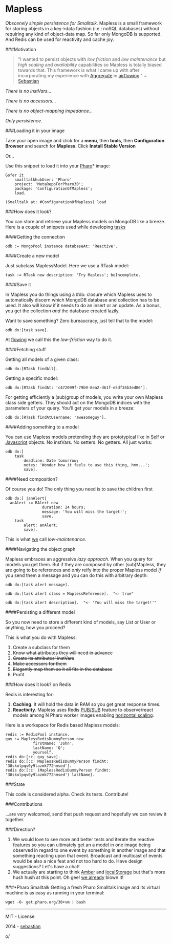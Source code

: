 Mapless
=======

*Obscenely simple persistence for Smalltalk.* Mapless is a small framework for storing objects in a key->data fashion (i.e.: noSQL databases) without requiring any kind of object-data map.  So far only MongoDB is supported. And Redis can be used for reactivity and cache joy.

###Motivation
> "I wanted to persist objects with *low friction* and *low maintenance* but *high scaling* and *availability* capabilities so Mapless is totally biased towards that. This framework is what I came up with after incorporating my experience with [Aggregate](https://github.com/sebastianconcept/Aggregate) in [airflowing](http://airflowing.com)." ~ [Sebastian](http://about.me/sebastianconcept)

*There is no instVars...*

*There is no accessors...*

*There is no object-mapping impedance...*


*Only persistence.*

###Loading it in your image 

Take your open image and click for a **menu**, then **tools**, then **Configuration Browser** and search for **Mapless**. Click **Install Stable Version**

Or...

Use this snippet to load it into your [Pharo](http://www.pharo-project.org/home)* image:

    Gofer it 
		smalltalkhubUser: 'Pharo'
		project: 'MetaRepoForPharo30'; 
		package: 'ConfigurationOfMapless';
		load.
	
    (Smalltalk at: #ConfigurationOfMapless) load

###How does it look?

You can store  and retrieve your Mapless models on MongoDB like a breeze. Here is a couple of snippets used while developing [tasks](http://tasks.flowingconcept.com)

####Getting the connection

    odb := MongoPool instance databaseAt: 'Reactive'.
    
####Create a new model

Just subclass MaplessModel. Here we use a RTask model:    task := RTask new description: 'Try Mapless'; beIncomplete.####Save it

In Mapless you do things using a #do: closure which Mapless uses to automatically discern which MongoDB database and collection has to be used. It also will know if it needs to do an insert or an update. As a bonus, you get the collection *and* the database created lazily. 

Want to save something? Zero bureaucracy, just tell that to the model:
    odb do:[task save].At [flowing](http://flowingconcept.com) we call this the *low-friction* way to do it.####Fetching stuffGetting all models of a given class:
    odb do:[RTask findAll].Getting a specific model:
    odb do:[RTask findAt: 'c472099f-79b9-8ea2-d61f-e5df34b3ed06'].For getting efficiently a (sub)group of models, you write your own Mapless class side getters. They should act on the MongoDB indices with the parameters of your query. You'll get your models in a breeze:    odb do:[RTask findAtUsername: 'awesomeguy'].####Adding something to a modelYou can use Mapless models pretending they are [prototypical](http://en.wikipedia.org/wiki/Prototype-based_programming) like in [Self](http://en.wikipedia.org/wiki/Self_(programming_language)) or [Javascript](http://en.wikipedia.org/wiki/JavaScript) objects. No instVars. No setters. No getters. All just works:    odb do:[
    	task 
    		deadline: Date tomorrow; 
    		notes: 'Wonder how it feels to use this thing, hmm...';
    		save].####Need composition? 

Of course you do! The only thing you need is to save the children first
    odb do:[ |anAlert|
      anAlert := RAlert new 
      				duration: 24 hours;
      				message: 'You will miss the target!';
      				save.
    	task 
    		alert: anAlert;
    		save].This is what [we](http://flowingconcept.com) call *low-maintenance*.
####Navigating the object graph
Mapless embraces an aggressive *lazy approach*. When you query for models you get them. But if they are composed by other (sub)Mapless, they are going to be references and *only* reify into the proper Mapless model *if* you send them a message and you can do this with arbitrary depth:

    odb do:[task alert message].   

    odb do:[task alert class = MaplessReference].  "<- true"   

    odb do:[task alert description].  "<- 'You will miss the target!'"   

####Persisting a different model

So you now need to store a different kind of models, say List or User or anything, how you proceed? 

This is what you do with Mapless:

1. Create a subclass for them
2. <del>Know what attributes they will need in advance</del>
3. <del>Create its attributes' instVars</del>
4. <del>Make accessors for them</del>
5. <del>Elegantly map them so it all fits in the database</del>
6. Profit

###How does it look? on Redis

Redis is interesting for:

1. **Caching**. It will hold the data in RAM so you get great response times.
2. **Reactivity**. Mapless uses Redis [PUB/SUB](http://redis.io/topics/pubsub) feature to observe/react models among N Pharo worker images enabling [horizontal scaling](http://en.wikipedia.org/wiki/Scalability#Horizontal_and_vertical_scaling).

Here is a workspace for Redis based Mapless models:

    redis := RedisPool instance.
    guy := MaplessRedisDummyPerson new				firstName: 'John';				lastName: 'Q';				yourself.				
    redis do:[:c| guy save].    redis do:[:c| MaplessRedisDummyPerson findAt: '38skolpqv0y9lazmk772hmsed'].
    redis do:[:c| (MaplessRedisDummyPerson findAt: '38skolpqv0y9lazmk772hmsed') lastName].

###State

This code is considered alpha. Check its tests. Contribute!

###Contributions

...are *very* welcomed, send that push request and hopefully we can review it together.

###Direction?

1. We would love to see more and better tests and iterate the reactive features so you can ultimately get an a model in one image being observed in regard to one event by something in another image and that something reacting upon that event. Broadcast and multicast of events would be also a nice feat and not too hard to do. Have design suggestions? Let's have a chat!
2. We actually are starting to think [Amber](http://amber-lang.net) and [localStorage](http://en.wikipedia.org/wiki/Web_storage) but that's more hush hush at this point. Oh gee! [we already](https://www.youtube.com/watch?v=ZDC1N5wYsMg) blown it!

###*Pharo Smalltalk
Getting a fresh Pharo Smalltalk image and its virtual machine is as easy as running in your terminal:
 
    wget -O- get.pharo.org/30+vm | bash

_______

MIT - License

2014 - [sebastian](http://about.me/sebastianconcept)

o/
